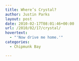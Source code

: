 ```yaml
---
title: Where’s Crystal?
author: Justin Parks
layout: post
date: 2010-02-17T08:01:46+00:00
url: /2010/02/17/crystal/
hovertext:
  - "'Now drive me home.'"
categories:
  - Chipmunk Bay

---
```

